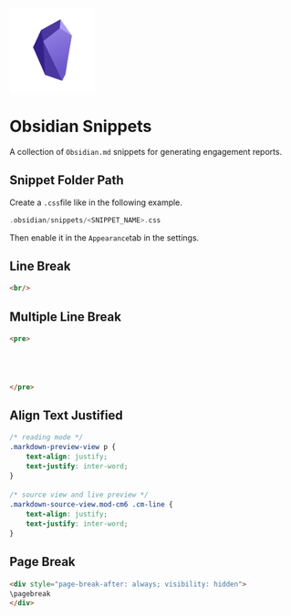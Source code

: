 <p align="left">
  <img width="150" height="150" src="https://github.com/0xsyr0/Obsidian-Snippets/blob/main/images/obsidian.png">
</p>

# Obsidian Snippets

A collection of `Obsidian.md` snippets for generating engagement reports.

## Snippet Folder Path

Create a `.css`file like in the following example.

```c
.obsidian/snippets/<SNIPPET_NAME>.css
```

Then enable it in the `Appearance`tab in the settings.

## Line Break

```html
<br/>
```

## Multiple Line Break

```html
<pre>




</pre>
```

## Align Text Justified

```css
/* reading mode */
.markdown-preview-view p {
	text-align: justify;
	text-justify: inter-word;	
}

/* source view and live preview */
.markdown-source-view.mod-cm6 .cm-line {
	text-align: justify;
	text-justify: inter-word;	
}
```

## Page Break

```html
<div style="page-break-after: always; visibility: hidden">
\pagebreak
</div>
```
